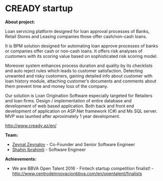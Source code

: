# CREADY startup

**About project:** 

Loan servicing platform designed for loan approval processes of Banks, Retail Stores and Leasing companies those offer cash/non-cash loans.

It is BPM solution designed for automating loan approve processes of banks or companies offer cash or non-cash loans. It offers risk analyses of customers with its scoring value based on sophisticated risk scoring model.

Moreover  system  enhances process duration and quality by its checklists and auto reject rules which leads to customer satisfaction. Detecting unwanted and risky customers, gaining detailed info about customer with loan history module, attaching customer’s documents and comments about them prevent time and money loss of the company.

Our solution is Loan Origination Software especially targeted for Retailers and loan firms. Design / implementation of entire database and development of web based application. Both back and front end development of application on ASP.Net framework (C#) and Ms SQL server. MVP was launhed after aproximately 1 year development.

http://www.cready.az/en/

**Team:**

- [Zeynal Zeynalov](https://www.linkedin.com/in/zeynal/) - Co-Founder and Senior Software Engineer
- [Shahin Ibrahimli](https://www.linkedin.com/in/sahin-ibrahimli/) - Software Engineer

**Achievements:**

- We are BBVA Open Talent 2016 - Fintech startup competition finalist! - http://www.centrodeinnovacionbbva.com/en/opentalent/finalists
